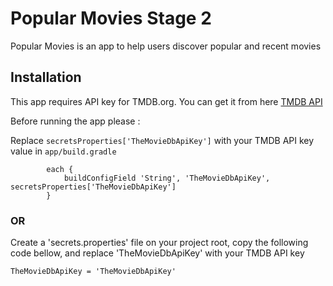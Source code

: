 # Popular Movies Stage 2
Popular Movies is an app to help users discover popular and recent movies

## Installation
This app requires API key for TMDB.org. You can get it from here [TMDB API](https://www.themoviedb.org/documentation/api "TMDB API")

Before running the app please :

Replace `secretsProperties['TheMovieDbApiKey']` with your TMDB API key value in `app/build.gradle`


```
        each {
            buildConfigField 'String', 'TheMovieDbApiKey', secretsProperties['TheMovieDbApiKey']
        }

```
### OR

Create a 'secrets.properties' file on your project root, copy the following code bellow, and replace 'TheMovieDbApiKey' with your TMDB API key

```
TheMovieDbApiKey = 'TheMovieDbApiKey'

```

